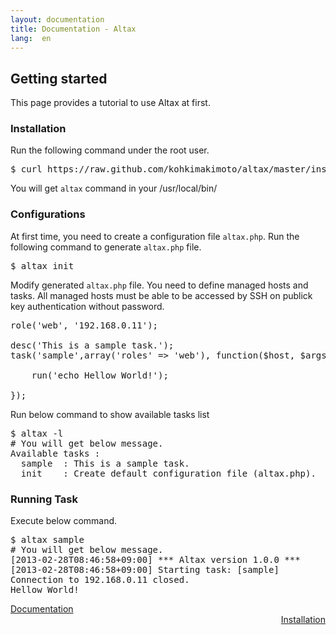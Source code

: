 ```yaml
---
layout: documentation
title: Documentation - Altax
lang:  en
---
```

## Getting started

This page provides a tutorial to use Altax at first.

### Installation

Run the following command under the root user.

<pre class="sh-nonumber">
$ curl https://raw.github.com/kohkimakimoto/altax/master/installer.sh | bash -s system
</pre>

You will get `altax` command in your /usr/local/bin/

### Configurations

At first time, you need to create a configuration file `altax.php`. Run the following command to generate `altax.php` file.

<pre class="sh-nonumber">
$ altax init
</pre>

Modify generated `altax.php` file.
You need to define managed hosts and tasks.
All managed hosts must be able to be accessed by SSH on publick key authentication without password.

<pre class="php">
role('web', '192.168.0.11');

desc('This is a sample task.');
task('sample',array('roles' => 'web'), function($host, $args){

    run('echo Hellow World!');

});
</pre>

Run below command to show available tasks list

<pre class="sh-nonumber">
$ altax -l
# You will get below message.
Available tasks :
  sample  : This is a sample task.
  init    : Create default configuration file (altax.php).
</pre>

### Running Task

Execute below command.

<pre class="sh-nonumber">
$ altax sample
# You will get below message.
[2013-02-28T08:46:58+09:00] *** Altax version 1.0.0 ***
[2013-02-28T08:46:58+09:00] Starting task: [sample]
Connection to 192.168.0.11 closed.
Hellow World!
</pre>



<div class="row">
  <div class="span4">
    <a class="prev" href="/altax/documentation/">Documentation</a>
  </div>
  <div class="span4 offset1" style="text-align: right;">
    <a class="next" href="/altax/documentation/installation.html">Installation</a>
  </div>
</div>


